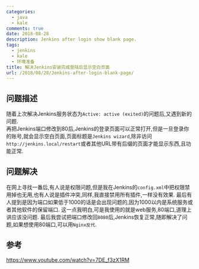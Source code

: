 ```yaml
---
categories:
  - java
  - kale
comments: true
date: 2018-08-28
description: Jenkins after login show blank page.
tags:
  - jenkins
  - kale
  - 环境准备
title: 解决Jenkins安装完成登陆后显示空白页面
url: /2018/08/28/Jenkins-after-login-blank-page/
---
```



## 问题描述
随着上次解决Jenkins服务状态为`Active: active (exited)`的问题后,又遇到新的问题.  
再把Jenkins端口修改到80后,Jenkins的登录页面可以正常打开,但是一旦登录你的账号,就会显示空白页面,页面标题是`Jenkins wizard`,除非访问`http://jenkins.local/restart`或者其他URL带有后缀的页面才能显示东西,且功能正常.  

## 问题解决
在网上寻找一番后,有人说是权限问题,但是我在Jenkins的`config.xml`中把权限禁用掉也无用,也有人说是插件冲突,同样,我直接禁用所有插件,一样没有效果. 最后有人提到是因为端口如果低于1000的话是会出现问题的,因为1000以内是系统服务或者其他软件的保留端口. 这一点我明白,可是我使用的就是web服务,80端口,道理上讲应该没问题. 最后我尝试把端口修改回`8080`后,Jenkins恢复正常,随即解决了问题,如果想使用80端口,可以用`Nginx反代`.  

## 参考
https://www.youtube.com/watch?v=7DE_f3zX1RM